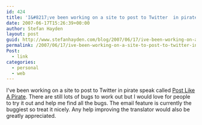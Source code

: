 ```yaml
---
id: 424
title: 'I&#8217;ve been working on a site to post to Twitter  in pirate speak called Post Like A Pirate.'
date: 2007-06-17T15:26:39+00:00
author: Stefan Hayden
layout: post
guid: http://www.stefanhayden.com/blog/2007/06/17/ive-been-working-on-a-site-to-post-to-twitter-in-pirate-speak-called-post-like-a-pirate/
permalink: /2007/06/17/ive-been-working-on-a-site-to-post-to-twitter-in-pirate-speak-called-post-like-a-pirate/
Post:
  - link
categories:
  - personal
  - web
---
```

<p>I've been working on a site to post to Twitter in pirate speak called <a href="http://postlikeapirate.com/">Post Like A Pirate</a>. There are still lots of bugs to work out but I would love for people to try it out and help me find all the bugs. The email feature is currently the buggiest so treat it nicely. Any help improving the translator would also be greatly appreciated.
</p>
